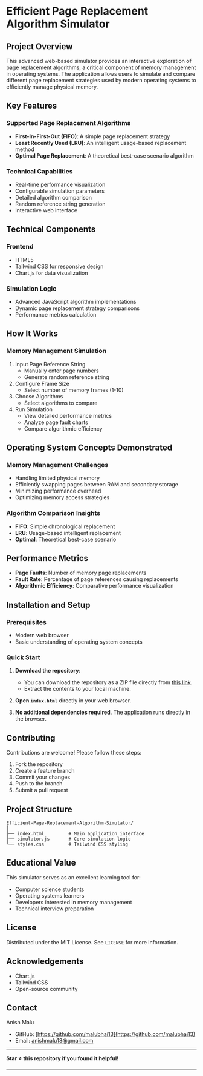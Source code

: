 # Efficient Page Replacement Algorithm Simulator

## Project Overview

This advanced web-based simulator provides an interactive exploration of page replacement algorithms, a critical component of memory management in operating systems. The application allows users to simulate and compare different page replacement strategies used by modern operating systems to efficiently manage physical memory.

## Key Features

### Supported Page Replacement Algorithms
- **First-In-First-Out (FIFO)**: A simple page replacement strategy
- **Least Recently Used (LRU)**: An intelligent usage-based replacement method
- **Optimal Page Replacement**: A theoretical best-case scenario algorithm

### Technical Capabilities
-  Real-time performance visualization
-  Configurable simulation parameters
-  Detailed algorithm comparison
-  Random reference string generation
-  Interactive web interface

## Technical Components

### Frontend
- HTML5
- Tailwind CSS for responsive design
- Chart.js for data visualization

### Simulation Logic
- Advanced JavaScript algorithm implementations
- Dynamic page replacement strategy comparisons
- Performance metrics calculation

## How It Works

### Memory Management Simulation
1. Input Page Reference String
   - Manually enter page numbers
   - Generate random reference string
2. Configure Frame Size
   - Select number of memory frames (1-10)
3. Choose Algorithms
   - Select algorithms to compare
4. Run Simulation
   - View detailed performance metrics
   - Analyze page fault charts
   - Compare algorithmic efficiency

## Operating System Concepts Demonstrated

### Memory Management Challenges
- Handling limited physical memory
- Efficiently swapping pages between RAM and secondary storage
- Minimizing performance overhead
- Optimizing memory access strategies

### Algorithm Comparison Insights
- **FIFO**: Simple chronological replacement
- **LRU**: Usage-based intelligent replacement
- **Optimal**: Theoretical best-case scenario

## Performance Metrics

- **Page Faults**: Number of memory page replacements
- **Fault Rate**: Percentage of page references causing replacements
- **Algorithmic Efficiency**: Comparative performance visualization

## Installation and Setup

### Prerequisites
- Modern web browser
- Basic understanding of operating system concepts

### Quick Start
1. **Download the repository**:
   - You can download the repository as a ZIP file directly from [this link](https://github.com/malubhai13/Efficient-Page-Replacement-Algorithm-Simulator/archive/refs/heads/main.zip).
   - Extract the contents to your local machine.

2. **Open `index.html`** directly in your web browser.
   
3. **No additional dependencies required**. The application runs directly in the browser.

## Contributing

Contributions are welcome! Please follow these steps:
1. Fork the repository
2. Create a feature branch
3. Commit your changes
4. Push to the branch
5. Submit a pull request

## Project Structure
```
Efficient-Page-Replacement-Algorithm-Simulator/
│
├── index.html         # Main application interface
├── simulator.js       # Core simulation logic
└── styles.css         # Tailwind CSS styling
```

## Educational Value

This simulator serves as an excellent learning tool for:
- Computer science students
- Operating systems learners
- Developers interested in memory management
- Technical interview preparation

## License

Distributed under the MIT License. See `LICENSE` for more information.

## Acknowledgements
- Chart.js
- Tailwind CSS
- Open-source community

## Contact

Anish Malu  
- GitHub: [https://github.com/malubhai13](https://github.com/malubhai13)  
- Email: anishmalu13@gmail.com

---

**Star ⭐ this repository if you found it helpful!**

---
